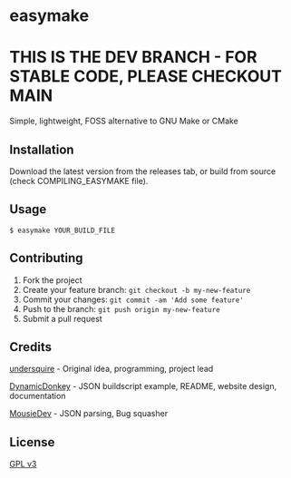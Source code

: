 # easymake

# THIS IS THE DEV BRANCH - FOR STABLE CODE, PLEASE CHECKOUT MAIN

Simple, lightweight, FOSS alternative to GNU Make or CMake

## Installation

Download the latest version from the releases tab, or build from source (check COMPILING_EASYMAKE file).

## Usage

`$ easymake YOUR_BUILD_FILE`

## Contributing

1. Fork the project
2. Create your feature branch: `git checkout -b my-new-feature`
3. Commit your changes: `git commit -am 'Add some feature'`
4. Push to the branch: `git push origin my-new-feature`
5. Submit a pull request

## Credits

[undersquire](https://gitea.com/undersquire) - Original idea, programming, project lead

[DynamicDonkey](https://gitea.com/DynamicDonkey) - JSON buildscript example, README, website design, documentation

[MousieDev](https://gitea.com/MousieDev) - JSON parsing, Bug squasher

## License

[GPL v3](https://gitea.com/undersquire/easymake/raw/branch/main/LICENSE)
